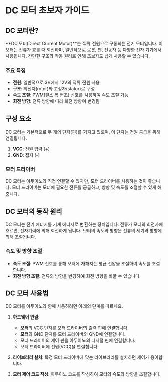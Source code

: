 # DC 모터 초보자 가이드

## DC 모터란?

**DC 모터(Direct Current Motor)**는 직류 전원으로 구동되는 전기 모터입니다. 이 모터는 전류가 흐를 때 회전하며, 일반적으로 로봇, 팬, 전동차 등 다양한 전자 기기에서 사용됩니다. 간단한 구조와 작동 원리로 인해 초보자도 쉽게 사용할 수 있습니다.

### 주요 특징
- **전원**: 일반적으로 3V에서 12V의 직류 전원 사용
- **구조**: 회전자(rotor)와 고정자(stator)로 구성
- **속도 조절**: PWM(펄스 폭 변조) 신호를 사용하여 속도 조절 가능
- **회전 방향**: 전류 방향에 따라 회전 방향이 변경됨

## 구성 요소

DC 모터는 기본적으로 두 개의 단자(핀)를 가지고 있으며, 이 단자는 전원 공급을 위해 연결됩니다.

1. **VCC**: 전원 입력 (+)
2. **GND**: 접지 (-)

### 모터 드라이버
DC 모터는 아두이노와 직접 연결할 수 있지만, 모터 드라이버를 사용하는 것이 좋습니다. 모터 드라이버는 모터에 필요한 전류를 공급하고, 방향 및 속도를 조절할 수 있게 해줍니다.

## DC 모터의 동작 원리

DC 모터는 전기 에너지를 기계 에너지로 변환하는 장치입니다. 전류가 모터의 회전자에 흐르면, 전자기력에 의해 회전하게 됩니다. 모터의 속도와 방향은 전류의 세기와 방향에 의해 조절됩니다.

### 속도 및 방향 조절
- **속도 조절**: PWM 신호를 통해 모터에 가해지는 평균 전압을 조절하여 속도를 조절합니다.
- **회전 방향 조절**: 전류의 방향을 변경하여 회전 방향을 바꿀 수 있습니다.

## DC 모터 사용법

DC 모터를 아두이노와 함께 사용하려면 아래의 단계를 따르세요.

1. **하드웨어 연결**:
   - **모터**의 VCC 단자를 모터 드라이버의 출력 핀에 연결합니다.
   - **모터**의 GND 단자를 모터 드라이버의 GND에 연결합니다.
   - 모터 드라이버의 제어 핀을 아두이노의 디지털 핀에 연결합니다.
   - 모터 드라이버에 전원(VCC)을 연결합니다.

2. **라이브러리 설치**: 특정 모터 드라이버에 맞는 라이브러리를 설치하면 제어가 용이합니다.

3. **모터 제어 코드 작성**: 아두이노 코드를 작성하여 모터의 속도와 방향을 조절합니다.